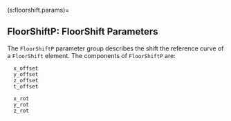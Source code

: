 (s:floorshift.params)=
## FloorShiftP:  FloorShift Parameters

The `FloorShiftP` parameter group describes the shift the reference curve of a `FloorShift` element.
The components of `FloorShiftP` are:
```{code} yaml
  x_offset
  y_offset
  z_offset
  t_offset
  
  x_rot
  y_rot
  z_rot
```

